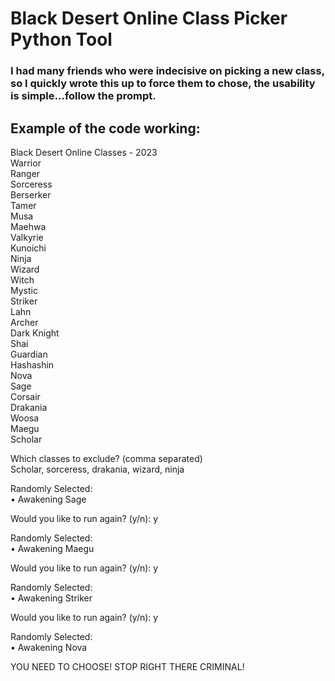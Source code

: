 # Black Desert Online Class Picker Python Tool
### I had many friends who were indecisive on picking a new class, so I quickly wrote this up to force them to chose, the usability is simple...follow the prompt.

## Example of the code working:
Black Desert Online Classes - 2023\
Warrior\
Ranger\
Sorceress\
Berserker\
Tamer\
Musa\
Maehwa\
Valkyrie\
Kunoichi\
Ninja\
Wizard\
Witch\
Mystic\
Striker\
Lahn\
Archer\
Dark Knight\
Shai\
Guardian\
Hashashin\
Nova\
Sage\
Corsair\
Drakania\
Woosa\
Maegu\
Scholar

Which classes to exclude? (comma separated)\
Scholar, sorceress, drakania, wizard, ninja

Randomly Selected:\
     • Awakening Sage

Would you like to run again? (y/n): y

Randomly Selected:\
     • Awakening Maegu

Would you like to run again? (y/n): y

Randomly Selected:\
     • Awakening Striker

Would you like to run again? (y/n): y

Randomly Selected:\
     • Awakening Nova


YOU NEED TO CHOOSE! STOP RIGHT THERE CRIMINAL!
